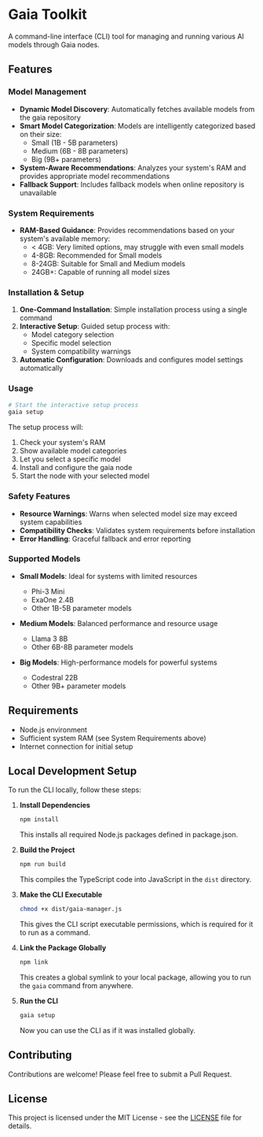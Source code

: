 # Gaia Toolkit

A command-line interface (CLI) tool for managing and running various AI models through Gaia nodes.

## Features

### Model Management
- **Dynamic Model Discovery**: Automatically fetches available models from the gaia repository
- **Smart Model Categorization**: Models are intelligently categorized based on their size:
  - Small (1B - 5B parameters)
  - Medium (6B - 8B parameters)
  - Big (9B+ parameters)
- **System-Aware Recommendations**: Analyzes your system's RAM and provides appropriate model recommendations
- **Fallback Support**: Includes fallback models when online repository is unavailable

### System Requirements
- **RAM-Based Guidance**: Provides recommendations based on your system's available memory:
  - < 4GB: Very limited options, may struggle with even small models
  - 4-8GB: Recommended for Small models
  - 8-24GB: Suitable for Small and Medium models
  - 24GB+: Capable of running all model sizes

### Installation & Setup
1. **One-Command Installation**: Simple installation process using a single command
2. **Interactive Setup**: Guided setup process with:
   - Model category selection
   - Specific model selection
   - System compatibility warnings
3. **Automatic Configuration**: Downloads and configures model settings automatically

### Usage

```bash
# Start the interactive setup process
gaia setup
```

The setup process will:
1. Check your system's RAM
2. Show available model categories
3. Let you select a specific model
4. Install and configure the gaia node
5. Start the node with your selected model

### Safety Features
- **Resource Warnings**: Warns when selected model size may exceed system capabilities
- **Compatibility Checks**: Validates system requirements before installation
- **Error Handling**: Graceful fallback and error reporting

### Supported Models
- **Small Models**: Ideal for systems with limited resources
  - Phi-3 Mini
  - ExaOne 2.4B
  - Other 1B-5B parameter models

- **Medium Models**: Balanced performance and resource usage
  - Llama 3 8B
  - Other 6B-8B parameter models

- **Big Models**: High-performance models for powerful systems
  - Codestral 22B
  - Other 9B+ parameter models

## Requirements
- Node.js environment
- Sufficient system RAM (see System Requirements above)
- Internet connection for initial setup

## Local Development Setup

To run the CLI locally, follow these steps:

1. **Install Dependencies**
   ```bash
   npm install
   ```
   This installs all required Node.js packages defined in package.json.

2. **Build the Project**
   ```bash
   npm run build
   ```
   This compiles the TypeScript code into JavaScript in the `dist` directory.

3. **Make the CLI Executable**
   ```bash
   chmod +x dist/gaia-manager.js
   ```
   This gives the CLI script executable permissions, which is required for it to run as a command.

4. **Link the Package Globally**
   ```bash
   npm link
   ```
   This creates a global symlink to your local package, allowing you to run the `gaia` command from anywhere.

5. **Run the CLI**
   ```bash
   gaia setup
   ```
   Now you can use the CLI as if it was installed globally.

## Contributing
Contributions are welcome! Please feel free to submit a Pull Request.

## License
This project is licensed under the MIT License - see the [LICENSE](LICENSE) file for details.


